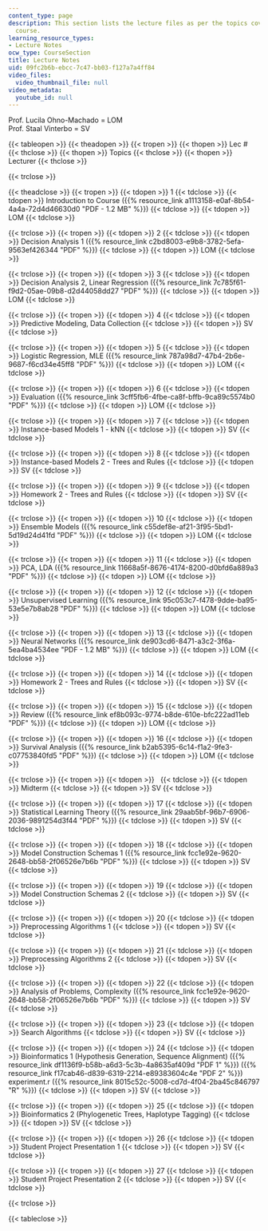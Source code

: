 ```yaml
---
content_type: page
description: This section lists the lecture files as per the topics covered in the
  course.
learning_resource_types:
- Lecture Notes
ocw_type: CourseSection
title: Lecture Notes
uid: 09fc2b6b-ebcc-7c47-bb03-f127a7a4ff84
video_files:
  video_thumbnail_file: null
video_metadata:
  youtube_id: null
---
```


Prof. Lucila Ohno-Machado = LOM  
Prof. Staal Vinterbo = SV

{{< tableopen >}}
{{< theadopen >}}
{{< tropen >}}
{{< thopen >}}
Lec #
{{< thclose >}}
{{< thopen >}}
Topics
{{< thclose >}}
{{< thopen >}}
Lecturer
{{< thclose >}}

{{< trclose >}}

{{< theadclose >}}
{{< tropen >}}
{{< tdopen >}}
1
{{< tdclose >}}
{{< tdopen >}}
Introduction to Course ({{% resource_link a1113158-e0af-8b54-4a4a-72d4d46630d0 "PDF - 1.2 MB" %}})
{{< tdclose >}}
{{< tdopen >}}
LOM
{{< tdclose >}}

{{< trclose >}}
{{< tropen >}}
{{< tdopen >}}
2
{{< tdclose >}}
{{< tdopen >}}
Decision Analysis 1 ({{% resource_link c2bd8003-e9b8-3782-5efa-9563ef426344 "PDF" %}})
{{< tdclose >}}
{{< tdopen >}}
LOM
{{< tdclose >}}

{{< trclose >}}
{{< tropen >}}
{{< tdopen >}}
3
{{< tdclose >}}
{{< tdopen >}}
Decision Analysis 2, Linear Regression ({{% resource_link 7c785f61-f9d2-05ae-09b8-d2d44058dd27 "PDF" %}})
{{< tdclose >}}
{{< tdopen >}}
LOM
{{< tdclose >}}

{{< trclose >}}
{{< tropen >}}
{{< tdopen >}}
4
{{< tdclose >}}
{{< tdopen >}}
Predictive Modeling, Data Collection
{{< tdclose >}}
{{< tdopen >}}
SV
{{< tdclose >}}

{{< trclose >}}
{{< tropen >}}
{{< tdopen >}}
5
{{< tdclose >}}
{{< tdopen >}}
Logistic Regression, MLE ({{% resource_link 787a98d7-47b4-2b6e-9687-f6cd34e45ff8 "PDF" %}})
{{< tdclose >}}
{{< tdopen >}}
LOM
{{< tdclose >}}

{{< trclose >}}
{{< tropen >}}
{{< tdopen >}}
6
{{< tdclose >}}
{{< tdopen >}}
Evaluation ({{% resource_link 3cff5fb6-4fbe-ca8f-bffb-9ca89c5574b0 "PDF" %}})
{{< tdclose >}}
{{< tdopen >}}
LOM
{{< tdclose >}}

{{< trclose >}}
{{< tropen >}}
{{< tdopen >}}
7
{{< tdclose >}}
{{< tdopen >}}
Instance-based Models 1 - kNN
{{< tdclose >}}
{{< tdopen >}}
SV
{{< tdclose >}}

{{< trclose >}}
{{< tropen >}}
{{< tdopen >}}
8
{{< tdclose >}}
{{< tdopen >}}
Instance-based Models 2 - Trees and Rules
{{< tdclose >}}
{{< tdopen >}}
SV
{{< tdclose >}}

{{< trclose >}}
{{< tropen >}}
{{< tdopen >}}
9
{{< tdclose >}}
{{< tdopen >}}
Homework 2 - Trees and Rules
{{< tdclose >}}
{{< tdopen >}}
SV
{{< tdclose >}}

{{< trclose >}}
{{< tropen >}}
{{< tdopen >}}
10
{{< tdclose >}}
{{< tdopen >}}
Ensemble Models ({{% resource_link c55def8e-af21-3f95-5bd1-5d19d24d41fd "PDF" %}})
{{< tdclose >}}
{{< tdopen >}}
LOM
{{< tdclose >}}

{{< trclose >}}
{{< tropen >}}
{{< tdopen >}}
11
{{< tdclose >}}
{{< tdopen >}}
PCA, LDA ({{% resource_link 11668a5f-8676-4174-8200-d0bfd6a889a3 "PDF" %}})
{{< tdclose >}}
{{< tdopen >}}
LOM
{{< tdclose >}}

{{< trclose >}}
{{< tropen >}}
{{< tdopen >}}
12
{{< tdclose >}}
{{< tdopen >}}
Unsupervised Learning ({{% resource_link 95c053c7-f478-9dde-ba95-53e5e7b8ab28 "PDF" %}})
{{< tdclose >}}
{{< tdopen >}}
LOM
{{< tdclose >}}

{{< trclose >}}
{{< tropen >}}
{{< tdopen >}}
13
{{< tdclose >}}
{{< tdopen >}}
Neural Networks ({{% resource_link de903cd6-8471-a3c2-3f6a-5ea4ba4534ee "PDF - 1.2 MB" %}})
{{< tdclose >}}
{{< tdopen >}}
LOM
{{< tdclose >}}

{{< trclose >}}
{{< tropen >}}
{{< tdopen >}}
14
{{< tdclose >}}
{{< tdopen >}}
Homework 2 - Trees and Rules
{{< tdclose >}}
{{< tdopen >}}
SV
{{< tdclose >}}

{{< trclose >}}
{{< tropen >}}
{{< tdopen >}}
15
{{< tdclose >}}
{{< tdopen >}}
Review ({{% resource_link ef8b093c-9774-b8de-610e-bfc222ad11eb "PDF" %}})
{{< tdclose >}}
{{< tdopen >}}
LOM
{{< tdclose >}}

{{< trclose >}}
{{< tropen >}}
{{< tdopen >}}
16
{{< tdclose >}}
{{< tdopen >}}
Survival Analysis ({{% resource_link b2ab5395-6c14-f1a2-9fe3-c07753840fd5 "PDF" %}})
{{< tdclose >}}
{{< tdopen >}}
LOM
{{< tdclose >}}

{{< trclose >}}
{{< tropen >}}
{{< tdopen >}}
 
{{< tdclose >}}
{{< tdopen >}}
Midterm
{{< tdclose >}}
{{< tdopen >}}
SV
{{< tdclose >}}

{{< trclose >}}
{{< tropen >}}
{{< tdopen >}}
17
{{< tdclose >}}
{{< tdopen >}}
Statistical Learning Theory ({{% resource_link 29aab5bf-96b7-6906-2036-9891254d3f44 "PDF" %}})
{{< tdclose >}}
{{< tdopen >}}
SV
{{< tdclose >}}

{{< trclose >}}
{{< tropen >}}
{{< tdopen >}}
18
{{< tdclose >}}
{{< tdopen >}}
Model Construction Schemas 1 ({{% resource_link fcc1e92e-9620-2648-bb58-2f06526e7b6b "PDF" %}})
{{< tdclose >}}
{{< tdopen >}}
SV
{{< tdclose >}}

{{< trclose >}}
{{< tropen >}}
{{< tdopen >}}
19
{{< tdclose >}}
{{< tdopen >}}
Model Construction Schemas 2
{{< tdclose >}}
{{< tdopen >}}
SV
{{< tdclose >}}

{{< trclose >}}
{{< tropen >}}
{{< tdopen >}}
20
{{< tdclose >}}
{{< tdopen >}}
Preprocessing Algorithms 1
{{< tdclose >}}
{{< tdopen >}}
SV
{{< tdclose >}}

{{< trclose >}}
{{< tropen >}}
{{< tdopen >}}
21
{{< tdclose >}}
{{< tdopen >}}
Preprocessing Algorithms 2
{{< tdclose >}}
{{< tdopen >}}
SV
{{< tdclose >}}

{{< trclose >}}
{{< tropen >}}
{{< tdopen >}}
22
{{< tdclose >}}
{{< tdopen >}}
Analysis of Problems, Complexity ({{% resource_link fcc1e92e-9620-2648-bb58-2f06526e7b6b "PDF" %}})
{{< tdclose >}}
{{< tdopen >}}
SV
{{< tdclose >}}

{{< trclose >}}
{{< tropen >}}
{{< tdopen >}}
23
{{< tdclose >}}
{{< tdopen >}}
Search Algorithms
{{< tdclose >}}
{{< tdopen >}}
SV
{{< tdclose >}}

{{< trclose >}}
{{< tropen >}}
{{< tdopen >}}
24
{{< tdclose >}}
{{< tdopen >}}
Bioinformatics 1 (Hypothesis Generation, Sequence Alignment) ({{% resource_link df1136f9-b58b-a6d3-5c3b-4a8635af409d "PDF 1" %}}) ({{% resource_link f17cab46-d839-6319-2214-e89383604c4e "PDF 2" %}}) experiment.r ({{% resource_link 8015c52c-5008-cd7d-4f04-2ba45c846797 "R" %}})
{{< tdclose >}}
{{< tdopen >}}
SV
{{< tdclose >}}

{{< trclose >}}
{{< tropen >}}
{{< tdopen >}}
25
{{< tdclose >}}
{{< tdopen >}}
Bioinformatics 2 (Phylogenetic Trees, Haplotype Tagging)
{{< tdclose >}}
{{< tdopen >}}
SV
{{< tdclose >}}

{{< trclose >}}
{{< tropen >}}
{{< tdopen >}}
26
{{< tdclose >}}
{{< tdopen >}}
Student Project Presentation 1
{{< tdclose >}}
{{< tdopen >}}
SV
{{< tdclose >}}

{{< trclose >}}
{{< tropen >}}
{{< tdopen >}}
27
{{< tdclose >}}
{{< tdopen >}}
Student Project Presentation 2
{{< tdclose >}}
{{< tdopen >}}
SV
{{< tdclose >}}

{{< trclose >}}

{{< tableclose >}}